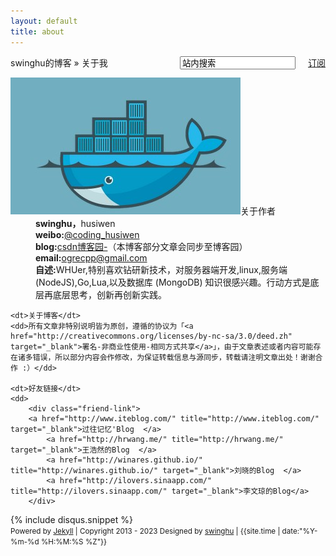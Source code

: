 ```yaml
---
layout: default
title: about
---
```

<div id="content" class="aboutMe">
<form class="page-loc" method="GET" action="/search">
	<span style="float:right"><input type="text" class="web-search" name ="q" value="站内搜索" /><a href="http://swinghu.github.com/atom.xml" class="page-rss" style="margin-left: 20px;">订阅</a></span>
  	swinghu的博客 » 关于我
</form>
<dl class="aboutDl">
	<dt><img src="/images/mine.jpg" />关于作者</dt>
	<dd><strong>swinghu，</strong>husiwen </dd>
	<dd><strong>weibo:</strong><a href="http://weibo.com/http://weibo.com/u/1680100140" target="_blank">@coding_husiwen</a></dd>
	<dd><strong>blog:</strong><a href="http://blog.csdn.net/jxusthusiwen" target="_blank">csdn博客园-</a>（本博客部分文章会同步至博客园）</dd>
	<dd><strong>email:</strong><a href="mailto:ogrecpp@gmail.com">ogrecpp@gmail.com</a></dd>
	<dd><strong>自述:</strong>WHUer,特别喜欢钻研新技术，对服务器端开发,linux,服务端 (NodeJS),Go,Lua,以及数据库 (MongoDB) 知识很感兴趣。行动方式是底层再底层思考，创新再创新实践。</dd>

	<dt>关于博客</dt>
	<dd>所有文章非特别说明皆为原创，遵循的协议为「<a href="http://creativecommons.org/licenses/by-nc-sa/3.0/deed.zh" target="_blank">署名-非商业性使用-相同方式共享</a>」，由于文章表述或者内容可能存在诸多错误，所以部分内容会作修改，为保证转载信息与源同步，转载请注明文章出处！谢谢合作 :）</dd>

	<dt>好友链接</dt>
	<dd>
        <div class="friend-link">
        <a href="http://www.iteblog.com/" title="http://www.iteblog.com/" target="_blank">过往记忆'Blog  </a>
            <a href="http://hrwang.me/" title="http://hrwang.me/" target="_blank">王浩然的Blog  </a>
            <a href="http://winares.github.io/" title="http://winares.github.io/" target="_blank">刘晓的Blog  </a>
            <a href="http://ilovers.sinaapp.com/" title="http://ilovers.sinaapp.com/" target="_blank">李文琼的Blog</a>
        </div>
   </dd>
</dl>
{% include disqus.snippet %}
<div class="footer">
    <small>Powered by <a href="https://github.com/mojombo/jekyll">Jekyll</a> | Copyright 2013 - 2023 Designed by <a href="http://swinghu.github.com/about.html">swinghu</a> | <span class="label label-info">{{site.time | date:"%Y-%m-%d %H:%M:%S %Z"}}</span></small>
</div>
</div>
<script type="text/javascript">
$(function(){
	$('#disqus_container .comment').trigger('click');
});
</script>
